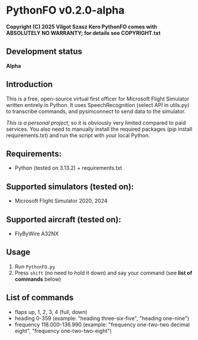 # PythonFO v0.2.0-alpha

**Copyright (C) 2025  Vilgot Szasz Kero
PythonFO comes with ABSOLUTELY NO WARRANTY; for details see COPYRIGHT.txt**

## Development status

**Alpha**

## Introduction

This is a free, open-source virtual first officer for Microsoft Flight Simulator written entirely in Python. It uses SpeechRecognition (select API in utils.py) to transcribe commands, and pysimconnect to send data to the simulator.

*This is a personal project*, so it is obviously very limited compared to paid services. You also need to manually install the required packages (pip install requirements.txt) and run the script with your local Python.

## Requirements:

* Python (tested on 3.13.2) + requirements.txt

## Supported simulators (tested on):

* Microsoft Flight Simulator 2020, 2024

## Supported aircraft (tested on):

* FlyByWire A32NX

## Usage

1. Run `PythonFO.py`
2. Press `shift` (no need to hold it down) and say your command (see **list of commands** below)

## List of commands

* flaps up, 1, 2, 3, 4 (full, down)
* heading 0-359 (example: "heading three-six-five", "heading one-nine")
* frequency 118.000-136.990 (example: "frequency one-two-two decimal eight", "frequency one-two-two-eight")
